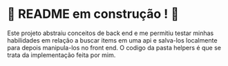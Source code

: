 # :construction: README em construção ! :construction:
Este projeto abstraiu conceitos de back end e me permitiu testar minhas habilidades em relação a buscar items em uma api e salva-los localmente para depois manipula-los no front end. O codigo da pasta helpers é que se trata da implementação feita por mim.
<!-- Olá, Tryber!
Esse é apenas um arquivo inicial para o README do seu projeto.
É essencial que você preencha esse documento por conta própria, ok?
Não deixe de usar nossas dicas de escrita de README de projetos, e deixe sua criatividade brilhar!
:warning: IMPORTANTE: você precisa deixar nítido:
- quais arquivos/pastas foram desenvolvidos por você; 
- quais arquivos/pastas foram desenvolvidos por outra pessoa estudante;
- quais arquivos/pastas foram desenvolvidos pela Trybe.
-->